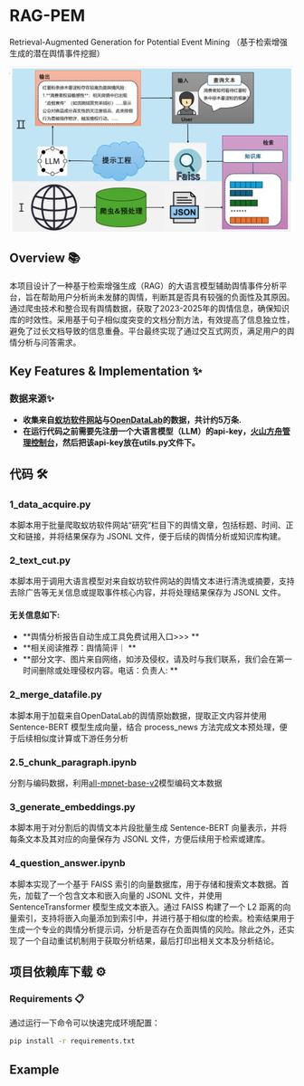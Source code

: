 # RAG-PEM
Retrieval-Augmented Generation for Potential Event Mining （基于检索增强生成的潜在舆情事件挖掘）

<p align='center'>
  <img height='40%'  src='assets/logo2.png' />
</p>

## Overview 📚
本项目设计了一种基于检索增强生成（RAG）的大语言模型辅助舆情事件分析平台，旨在帮助用户分析尚未发酵的舆情，判断其是否具有较强的负面性及其原因。通过爬虫技术和整合现有舆情数据，获取了2023-2025年的舆情信息，确保知识库的时效性。采用基于句子相似度突变的文档分割方法，有效提高了信息独立性，避免了过长文档导致的信息重叠。平台最终实现了通过交互式网页，满足用户的舆情分析与问答需求。

## Key Features & Implementation ✨

### 数据来源✨

+ **收集来自[蚁坊软件网站](https://www.eefung.com/yanjiu/)与[OpenDataLab](https://opendatalab.com/OpenDataLab/OpenNewsArchive)的数据，共计约5万条.**
+ **在运行代码之前需要先注册一个大语言模型（LLM）的api-key，[火山方舟管理控制台](https://console.volcengine.com/ark/region:ark+cn-beijing/model?vendor=Bytedance&view=LIST_VIEW)，然后把该api-key放在utils.py文件下。**

## 代码 🛠️

### 1_data_acquire.py
本脚本用于批量爬取蚁坊软件网站“研究”栏目下的舆情文章，包括标题、时间、正文和链接，并将结果保存为 JSONL 文件，便于后续的舆情分析或知识库构建。

### 2_text_cut.py
本脚本用于调用大语言模型对来自蚁坊软件网站的舆情文本进行清洗或摘要，支持去除广告等无关信息或提取事件核心内容，并将处理结果保存为 JSONL 文件。

#### 无关信息如下:
+ **舆情分析报告自动生成工具免费试用入口>>> **
+ **相关阅读推荐：舆情简评｜ **
+ **部分文字、图片来自网络，如涉及侵权，请及时与我们联系，我们会在第一时间删除或处理侵权内容。电话：负责人: **

### 2_merge_datafile.py
本脚本用于加载来自OpenDataLab的舆情原始数据，提取正文内容并使用 Sentence-BERT 模型生成向量，结合 process_news 方法完成文本预处理，便于后续相似度计算或下游任务分析

### 2.5_chunk_paragraph.ipynb
分割与编码数据，利用[all-mpnet-base-v2](https://huggingface.co/sentence-transformers/all-mpnet-base-v2)模型编码文本数据

### 3_generate_embeddings.py
本脚本用于对分割后的舆情文本片段批量生成 Sentence-BERT 向量表示，并将每条文本及其对应的向量保存为 JSONL 文件，方便后续用于检索或建库。

### 4_question_answer.ipynb
本脚本实现了一个基于 FAISS 索引的向量数据库，用于存储和搜索文本数据。首先，加载了一个包含文本和嵌入向量的 JSONL 文件，并使用 SentenceTransformer 模型生成文本嵌入。通过 FAISS 构建了一个 L2 距离的向量索引，支持将嵌入向量添加到索引中，并进行基于相似度的检索。检索结果用于生成一个专业的舆情分析提示词，分析是否存在负面舆情的风险。除此之外，还实现了一个自动重试机制用于获取分析结果，最后打印出相关文本及分析结论。

## 项目依赖库下载 ⚙️
### Requirements 📋
通过运行一下命令可以快速完成环境配置：

```bash
pip install -r requirements.txt
```
## Example 

